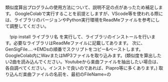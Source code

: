 類似度算出プログラムの使用方法について、説明不足の点があったため補足します。
GoogleColabで実行することを前提としますが、VScode等を使われる際には、ライブラリのバージョンやPython実行環境をReadMeファイルを参考にして調整してください。

　!pip install ライブラリ名 を実行して、ライブラリのインストールを行います。必要なライブラリはReadMeファイルに記載してあります。
 次に、GenSigFile....→EMDsの順番でスクリプトをコピー&ペーストします。
 GoogleColab内にWavまたはMP3ファイルを取り込みます。(類似度を算出したい2曲を読み込んでください。Youtubeから楽曲ファイルを抽出したい場合は、各自調べてください。インストで良いのであれば、Piapro等に多くあります。)
 取り込んだ楽曲ファイルの名前を、最初のFileName=の
